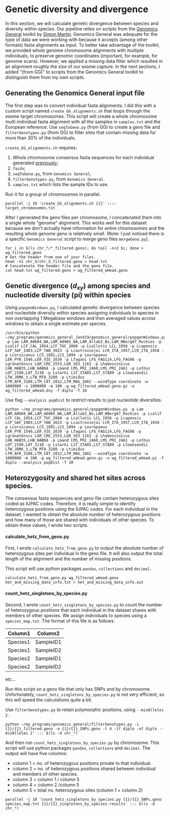 # Genetic diversity and divergence

In this section, we will calculate genetic divergence between species and diversity within species. Our pipeline relies on scripts from the [Genomics General](https://github.com/simonhmartin/genomics_general) toolkit by [Simon Martin](https://github.com/simonhmartin). Genomics General was adequate for the type of data we were working with because it accepts (among other formats) fasta alignments as input. To better take advantage of the toolkit, we provided whole genome chromosome alignments with multiple individuals, to preserve genomic coordinates (important, for example, for genome scans). However, we applied a missing data filter which resulted in an alignment roughly the size of our exome capture. In the next sections, I added "(from GG)" to scripts from the Genomics General toolkit to distinguish them from my own scripts.

## Generating the Genomics General input file
The first step was to convert individual fasta alignments. I did this with a custom script named `create_GG_alignments.sh` that loops through the exome target chromosomes. This script will create a whole chromosome multi individual fasta alignment with all the samples in `samples.txt` and the European reference. Use `seqToGeno.py` (from GG) to create a geno file and `filterGenotypes.py` (from GG) to filter sites that contain missing data for more than 30% of the individuals.

`create_GG_alignments.sh` requires:
1. Whole chromosome consensus fasta sequences for each individual generated [previously](https://github.com/MafaldaSFerreira/hare-phylogenomics/blob/master/3.species_tree_analysis.md#1-generate-consensus-fasta-per-individual-and-chromosome-as-described-here);
2. `faidx`;
3. `seqToGeno.py`, from `Genomics General`;
4. `filterGenotypes.py`, from `Genomics General`.
5. `samples.txt` which lists the sample IDs to use.

Run it for a group of chromosomes in parallel.

```
parallel -j 10 'create_GG_alignments.sh {1}' :::: target_chromosomes.txt
```

After I generated the geno files per chromosome, I concatenated them into a single whole "genome" alignment. This works well for this dataset because we don't actually have information for entire chromosomes and the resulting whole genome geno is relatively small. (Note: I just noticed there is a specific `Genomics General` script to merge geno files `mergeGeno.py`).

```
for i in $(ls chr_*/*_filtered.geno); do tail -n+2 $i; done > wg_filtered.geno
# Get the header from one of your files.
head -n1 chr_X/chr_X_filtered.geno > head.txt
# Concatenate the header file and the geno file.
cat head.txt wg_filtered.geno > wg_filtered_wHead.geno
```

## Genetic divergence (_d<sub>xy</sub>_) among species and nucleotide diversity (pi) within species

Using `popgenWindows.py`, I calculated genetic divergence between species and nucleotide diversity within species assigning individuals to species in non overlapping 1 Megabase windows and then averaged values across windows to obtain a single estimate per species. 

```
/usr/bin/python ~/my_programs/genomics_general_Jan419/genomics_general/popgenWindows.py -p Lam LAM_A0604_WA,LAM_A0965_WA,LAM_Allab3_Bo,LAM_NBerg67_Rockies -p Lcalif LCF_CAL_1954,LCF_TUC_2060 -p Lcallotis LCL_1956 -p Lcapensis LCP_SAF_1903,LCP_TAN_3023 -p Lcastroviejoi LCR_ITA_1957,LCR_ITA_1958 -p Lcorsicanus LCS_1891,LCS_1894 -p Leuropaeus LER_PYR_1546,LER_VIE_1639 -p Lfagani LFG_FAG114,LFG_FAG96 -p Lgranatensis LGR_CRE_2553,LGR_SEV_1163 -p Lhabessinicus LHB_HAB35,LHB_HAB68 -p Lmand LMS_PRI_2460,LMS_PRI_2461 -p Lothus LOT_2109,LOT_2110 -p Lstarki LST_STA65,LST_STA89 -p Ltownsendii LTW_JRRK_3,LTW_MTA_3280 -p Ltimidus LTM_AFR_3108,LTM_CAT_2012,LTM_MAG_1862 --windType coordinate -w 1000000 -s 1000000 -m 100 -g wg_filtered_wHead.geno.gz -o wg_filtered_wHead.dxy -f diplo -T 10
```

Use flag `--analysis popDist` to restrict results to just nucleotide diversities.

```
python ~/my_programs/genomics_general/popgenWindows.py -p Lam LAM_A0604_WA,LAM_A0965_WA,LAM_Allab3_Bo,LAM_NBerg67_Rockies -p Lcalif LCF_CAL_1954,LCF_TUC_2060 -p Lcallotis LCL_1956 -p Lcapensis LCP_SAF_1903,LCP_TAN_3023 -p Lcastroviejoi LCR_ITA_1957,LCR_ITA_1958 -p Lcorsicanus LCS_1891,LCS_1894 -p Leuropaeus LER_PYR_1546,LER_VIE_1639 -p Lfagani LFG_FAG114,LFG_FAG96 -p Lgranatensis LGR_CRE_2553,LGR_SEV_1163 -p Lhabessinicus LHB_HAB35,LHB_HAB68 -p Lmand LMS_PRI_2460,LMS_PRI_2461 -p Lothus LOT_2109,LOT_2110 -p Lstarki LST_STA65,LST_STA89 -p Ltownsendii LTW_JRRK_3,LTW_MTA_3280 -p Ltimidus LTM_AFR_3108,LTM_CAT_2012,LTM_MAG_1862 --windType coordinate -w 1000000 -m 100 -g wg_filtered_wHead.geno.gz -o wg_filtered_wHead.pi -f diplo --analysis popDist -T 10
```

## Heterozygosity and shared het sites across species.

The consensus fasta sequences and geno file contain heterozygous sites coded as IUPAC codes. Therefore, it is really simple to identify heterozygous positions using the IUPAC codes. For each individual in the dataset, I wanted to obtain the absolute number of heterozygous positions and how many of those are shared with individuals of other species. To obtain these values, I wrote two scripts.

#### calculate_hetz_from_geno.py
First, I wrote `calculate_hetz_from_geno.py` to output the absolute number of heterozygous sites per individual in the geno file. It will also output the total length of the alignment and the number of missing positions.

This script will use python packages `pandas`, `collections` and `decimal`.

```
calculate_hetz_from_geno.py wg_filtered_wHead.geno het_and_missing_data_info.txt > het_and_missing_data_info.out
```

#### count_hetz_singletons_by_species.py
Second, I wrote `count_hetz_singletons_by_species.py` to count the number of heterozygous positions that each individual in the dataset shares with members of other species. We assign individuals to species using a `species_map.txt`. The format of this file is as follows:

| Column1 | Column2 |
| -- | -- |
| Species1 | SampleID1 |
| Species1 | SampleID2 |
| Species2 | SampleID1 |
| Species2 | SampleID2 |
etc...

Run this script on a geno file that only has SNPs and by chromosome. Unfortunately, `count_hetz_singletons_by_species.py` is not very efficient, so this will speed the calculations quite a bit.

Use `filterGenotypes.py` to retain polymorphic positions, using `--minAlleles 2`. 

```
python ~/my_programs/genomics_general/filterGenotypes.py -i {1}/{1}_filtered.geno -o {1}/{1}_SNPs.geno -t 4 -if diplo -of diplo --minAlleles 2' ::: $(ls -d chr_*)
```

And then run `count_hetz_singletons_by_species.py` by chromosome. This script will use python packages `pandas`, `collections` and `decimal`. The output will have five columns:

- column 1 = no. of heterozygous positions private to that individual.
- column 2 = no. of heterozygous positions shared between individual and members of other species.
- column 3 = column 1 / column 5
- column 4 = column 2 /column 5
- column 5 = total no. heterozygous sites (column 1 + column 2)

```
parallel -j 10 'count_hetz_singletons_by_species.py {1}/{1}_SNPs.geno species_map.txt {1}/{1}_singletons_by_species.results' ::: $(ls -d chr_*)
```